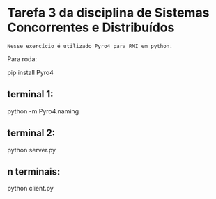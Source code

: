 # Tarefa 3 da disciplina de Sistemas Concorrentes e Distribuídos
    Nesse exercício é utilizado Pyro4 para RMI em python.

Para roda:

pip install Pyro4

## terminal 1:

python -m Pyro4.naming

## terminal 2:

python server.py

## n terminais:

python client.py